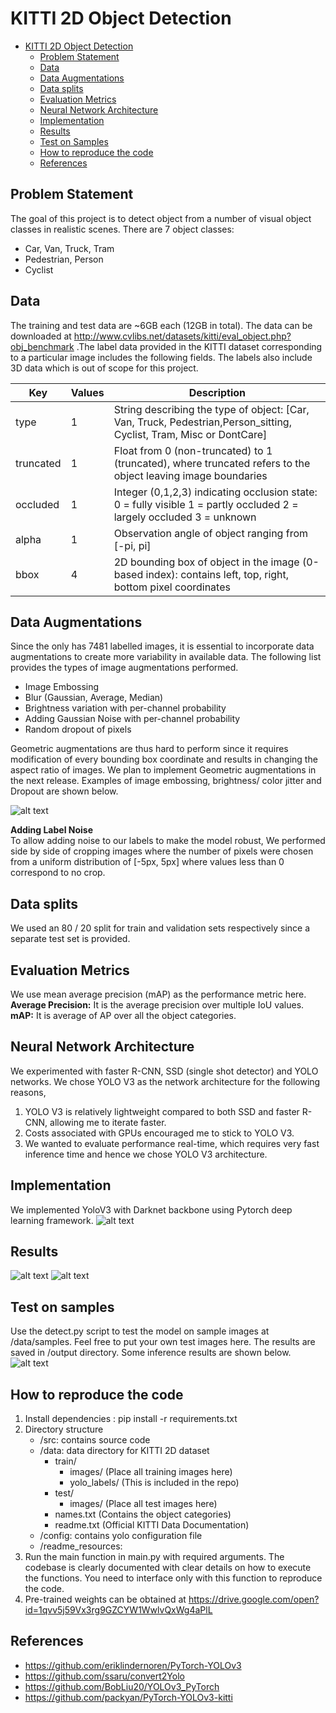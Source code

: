 # KITTI 2D Object Detection
- [KITTI 2D Object Detection](#kitti-2d-object-detection)
  * [Problem Statement](#problem-statement)
  * [Data](#data)
  * [Data Augmentations](#data-augmentations)
  * [Data splits](#data-splits)
  * [Evaluation Metrics](#evaluation-metrics)
  * [Neural Network Architecture](#neural-network-architecture)
  * [Implementation](#implementation)
  * [Results](#results)
  * [Test on Samples](#test-on-samples)
  * [How to reproduce the code](#how-to-reproduce-the-code)
  * [References](#references)
  
## Problem Statement
The goal of this project is to detect object from a number of visual object classes in realistic scenes. There are 7 object classes:
- Car, Van, Truck, Tram
- Pedestrian, Person
- Cyclist

## Data
The training and test data are ~6GB each (12GB in total). The data can be downloaded at http://www.cvlibs.net/datasets/kitti/eval_object.php?obj_benchmark .The label data provided in the KITTI dataset corresponding to a particular image includes the following fields. The labels also include 3D data which is out of scope for this project.


| Key       	| Values 	| Description                                                                                                           	|
|-----------	|--------	|-----------------------------------------------------------------------------------------------------------------------	|
| type      	| 1      	| String describing the type of object: [Car, Van, Truck, Pedestrian,Person_sitting, Cyclist, Tram, Misc or DontCare]   	|
| truncated 	| 1      	| Float from 0 (non-truncated) to 1 (truncated), where truncated refers to the object leaving image boundaries          	|
| occluded  	| 1      	| Integer (0,1,2,3) indicating occlusion state:  0 = fully visible 1 = partly occluded 2 = largely occluded 3 = unknown 	|
| alpha     	| 1      	| Observation angle of object ranging from [-pi, pi]                                                                    	|
| bbox      	| 4      	| 2D bounding box of object in the image (0-based index): contains left, top, right, bottom pixel coordinates           	|

## Data Augmentations
Since the only has 7481 labelled images, it is essential to incorporate data augmentations to create more variability in available data. The following list provides the types of image augmentations performed.
- Image Embossing
- Blur (Gaussian, Average, Median)
- Brightness variation with per-channel probability
- Adding Gaussian Noise with per-channel probability
- Random dropout of pixels

Geometric augmentations are thus hard to perform since it requires modification of every bounding box coordinate and results in changing the aspect ratio of images. We plan to implement Geometric augmentations in the next release. Examples of image embossing, brightness/ color jitter and Dropout are shown below.

![alt text](./readme_resources/augmentations_final.png)

**Adding Label Noise**  
To allow adding noise to our labels to make the model robust, We performed side by side of cropping images where the number of pixels were chosen from a uniform distribution of [-5px, 5px] where values less than 0 correspond to no crop.

## Data splits
We used an 80 / 20 split for train and validation sets respectively since a separate test set is provided.

## Evaluation Metrics
We use mean average precision (mAP) as the performance metric here.  
**Average Precision:** It is the average precision over multiple IoU values.  
**mAP:** It is average of AP over all the object categories.  

## Neural Network Architecture
We experimented with faster R-CNN, SSD (single shot detector) and YOLO networks. We chose YOLO V3 as the network architecture for the following reasons,
1. YOLO V3 is relatively lightweight compared to both SSD and faster R-CNN, allowing me to iterate faster.
2. Costs associated with GPUs encouraged me to stick to YOLO V3.
3. We wanted to evaluate performance real-time, which requires very fast inference time and hence we chose YOLO V3 architecture.

## Implementation
We implemented YoloV3 with Darknet backbone using Pytorch deep learning framework.
![alt text](./readme_resources/yolov3.png)

## Results
![alt text](./readme_resources/exp1-loss-final.JPG)
![alt text](./readme_resources/exp3-ap.JPG)

## Test on samples
Use the detect.py script to test the model on sample images at /data/samples. Feel free to put your own test images here. The results are saved in /output directory. Some inference results are shown below.
![alt text](./readme_resources/detection_collage.jpg)

## How to reproduce the code
1. Install dependencies : pip install -r requirements.txt
2. Directory structure
    * /src: contains source code
    * /data: data directory for KITTI 2D dataset 
      - train/
        - images/ (Place all training images here)
        - yolo_labels/ (This is included in the repo)
      - test/
        - images/ (Place all test images here)
      - names.txt (Contains the object categories)
      - readme.txt (Official KITTI Data Documentation)
    * /config: contains yolo configuration file
    * /readme_resources: 
3. Run the main function in main.py with required arguments. The codebase is clearly documented with clear details on how to execute the functions. You need to interface only with this function to reproduce the code.
4. Pre-trained weights can be obtained at https://drive.google.com/open?id=1qvv5j59Vx3rg9GZCYW1WwlvQxWg4aPlL

## References
- https://github.com/eriklindernoren/PyTorch-YOLOv3
- https://github.com/ssaru/convert2Yolo
- https://github.com/BobLiu20/YOLOv3_PyTorch
- https://github.com/packyan/PyTorch-YOLOv3-kitti
